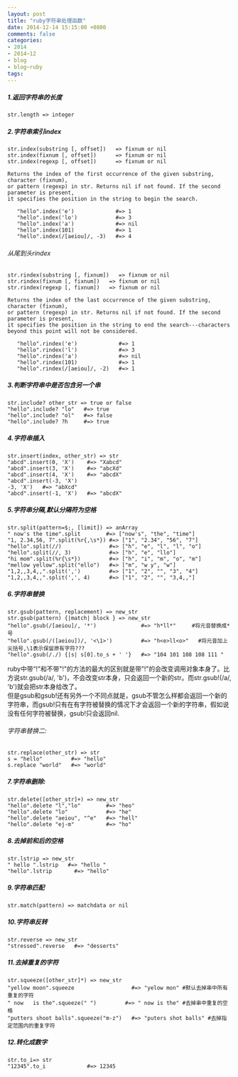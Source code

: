 ```yaml
---
layout: post
title: "ruby字符串处理函数"
date: 2014-12-14 15:15:00 +0800
comments: false
categories:
- 2014
- 2014~12
- blog
- blog~ruby
tags:
---
```

##### 1.返回字符串的长度
```
str.length => integer
```

##### 2.字符串索引index
```
str.index(substring [, offset])   => fixnum or nil
str.index(fixnum [, offset])      => fixnum or nil
str.index(regexp [, offset])      => fixnum or nil

Returns the index of the first occurrence of the given substring, character (fixnum), 
or pattern (regexp) in str. Returns nil if not found. If the second parameter is present, 
it specifies the position in the string to begin the search.

   "hello".index('e')             #=> 1
   "hello".index('lo')            #=> 3
   "hello".index('a')             #=> nil
   "hello".index(101)             #=> 1
   "hello".index(/[aeiou]/, -3)   #=> 4
```
###### 从尾到头rindex
```
str.rindex(substring [, fixnum])   => fixnum or nil
str.rindex(fixnum [, fixnum])   => fixnum or nil
str.rindex(regexp [, fixnum])   => fixnum or nil

Returns the index of the last occurrence of the given substring, character (fixnum), 
or pattern (regexp) in str. Returns nil if not found. If the second parameter is present, 
it specifies the position in the string to end the search---characters beyond this point will not be considered.

   "hello".rindex('e')             #=> 1
   "hello".rindex('l')             #=> 3
   "hello".rindex('a')             #=> nil
   "hello".rindex(101)             #=> 1
   "hello".rindex(/[aeiou]/, -2)   #=> 1
```

##### 3.判断字符串中是否包含另一个串
```
str.include? other_str => true or false
"hello".include? "lo"   #=> true
"hello".include? "ol"   #=> false
"hello".include? ?h     #=> true
```

##### 4.字符串插入
```
str.insert(index, other_str) => str
"abcd".insert(0, 'X')    #=> "Xabcd"
"abcd".insert(3, 'X')    #=> "abcXd"
"abcd".insert(4, 'X')    #=> "abcdX"
"abcd".insert(-3, 'X')
-3, 'X')   #=> "abXcd"
"abcd".insert(-1, 'X')   #=> "abcdX"
```

##### 5.字符串分隔,默认分隔符为空格
```
str.split(pattern=$;, [limit]) => anArray
" now's the time".split        #=> ["now's", "the", "time"]
"1, 2.34,56, 7".split(%r{,\s*}) #=> ["1", "2.34", "56", "7"]
"hello".split(//)               #=> ["h", "e", "l", "l", "o"]
"hello".split(//, 3)            #=> ["h", "e", "llo"]
"hi mom".split(%r{\s*})         #=> ["h", "i", "m", "o", "m"]
"mellow yellow".split("ello")   #=> ["m", "w y", "w"]
"1,2,,3,4,,".split(',')         #=> ["1", "2", "", "3", "4"]
"1,2,,3,4,,".split(',', 4)      #=> ["1", "2", "", "3,4,,"]
```

##### 6.字符串替换
```
str.gsub(pattern, replacement) => new_str
str.gsub(pattern) {|match| block } => new_str
"hello".gsub(/[aeiou]/, '*')              #=> "h*ll*"     #将元音替换成*号
"hello".gsub(/([aeiou])/, '<\1>')         #=> "h<e>ll<o>"   #将元音加上尖括号,\1表示保留原有字符???
"hello".gsub(/./) {|s| s[0].to_s + ' '}   #=> "104 101 108 108 111 "
```
ruby中带“!"和不带"!"的方法的最大的区别就是带”!"的会改变调用对象本身了。比方说str.gsub(/a/, 'b')，不会改变str本身，只会返回一个新的str。而str.gsub!(/a/, 'b')就会把str本身给改了。  
但是gsub和gsub!还有另外一个不同点就是，gsub不管怎么样都会返回一个新的字符串，而gsub!只有在有字符被替换的情况下才会返回一个新的字符串，假如说没有任何字符被替换，gsub!只会返回nil.

###### 字符串替换二:
```
str.replace(other_str) => str
s = "hello"         #=> "hello"
s.replace "world"   #=> "world"
```

##### 7.字符串删除:
```
str.delete([other_str]+) => new_str
"hello".delete "l","lo"        #=> "heo"
"hello".delete "lo"            #=> "he"
"hello".delete "aeiou", "^e"   #=> "hell"
"hello".delete "ej-m"          #=> "ho"
```

##### 8.去掉前和后的空格
```
str.lstrip => new_str
" hello ".lstrip   #=> "hello "
"hello".lstrip       #=> "hello"
```

##### 9.字符串匹配
```
str.match(pattern) => matchdata or nil
```

##### 10.字符串反转
```
str.reverse => new_str
"stressed".reverse   #=> "desserts"
```

##### 11.去掉重复的字符
```
str.squeeze([other_str]*) => new_str
"yellow moon".squeeze                  #=> "yelow mon" #默认去掉串中所有重复的字符
" now   is the".squeeze(" ")         #=> " now is the" #去掉串中重复的空格
"putters shoot balls".squeeze("m-z")   #=> "puters shot balls" #去掉指定范围内的重复字符
```

##### 12.转化成数字
```
str.to_i=> str
"12345".to_i             #=> 12345
```

